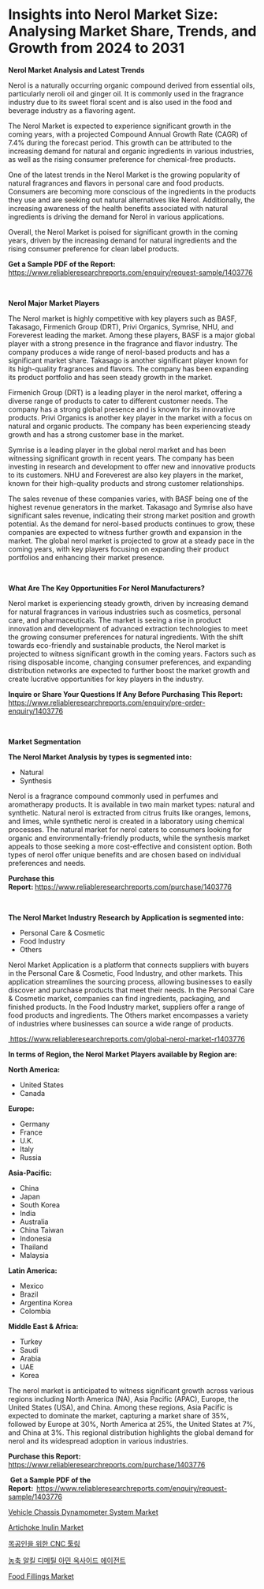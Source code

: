 <p><h1>Insights into Nerol Market Size: Analysing Market Share, Trends, and Growth from 2024 to 2031</h1></p><p><strong>Nerol Market Analysis and Latest Trends</strong></p>
<p><p>Nerol is a naturally occurring organic compound derived from essential oils, particularly neroli oil and ginger oil. It is commonly used in the fragrance industry due to its sweet floral scent and is also used in the food and beverage industry as a flavoring agent. </p><p>The Nerol Market is expected to experience significant growth in the coming years, with a projected Compound Annual Growth Rate (CAGR) of 7.4% during the forecast period. This growth can be attributed to the increasing demand for natural and organic ingredients in various industries, as well as the rising consumer preference for chemical-free products. </p><p>One of the latest trends in the Nerol Market is the growing popularity of natural fragrances and flavors in personal care and food products. Consumers are becoming more conscious of the ingredients in the products they use and are seeking out natural alternatives like Nerol. Additionally, the increasing awareness of the health benefits associated with natural ingredients is driving the demand for Nerol in various applications. </p><p>Overall, the Nerol Market is poised for significant growth in the coming years, driven by the increasing demand for natural ingredients and the rising consumer preference for clean label products.</p></p>
<p><strong>Get a Sample PDF of the Report:&nbsp;</strong> <a href="https://www.reliableresearchreports.com/enquiry/request-sample/1403776">https://www.reliableresearchreports.com/enquiry/request-sample/1403776</a></p>
<p>&nbsp;</p>
<p><strong>Nerol Major Market Players</strong></p>
<p><p>The Nerol market is highly competitive with key players such as BASF, Takasago, Firmenich Group (DRT), Privi Organics, Symrise, NHU, and Foreverest leading the market. Among these players, BASF is a major global player with a strong presence in the fragrance and flavor industry. The company produces a wide range of nerol-based products and has a significant market share. Takasago is another significant player known for its high-quality fragrances and flavors. The company has been expanding its product portfolio and has seen steady growth in the market.</p><p>Firmenich Group (DRT) is a leading player in the nerol market, offering a diverse range of products to cater to different customer needs. The company has a strong global presence and is known for its innovative products. Privi Organics is another key player in the market with a focus on natural and organic products. The company has been experiencing steady growth and has a strong customer base in the market.</p><p>Symrise is a leading player in the global nerol market and has been witnessing significant growth in recent years. The company has been investing in research and development to offer new and innovative products to its customers. NHU and Foreverest are also key players in the market, known for their high-quality products and strong customer relationships.</p><p>The sales revenue of these companies varies, with BASF being one of the highest revenue generators in the market. Takasago and Symrise also have significant sales revenue, indicating their strong market position and growth potential. As the demand for nerol-based products continues to grow, these companies are expected to witness further growth and expansion in the market. The global nerol market is projected to grow at a steady pace in the coming years, with key players focusing on expanding their product portfolios and enhancing their market presence.</p></p>
<p>&nbsp;</p>
<p><strong>What Are The Key Opportunities For Nerol Manufacturers?</strong></p>
<p><p>Nerol market is experiencing steady growth, driven by increasing demand for natural fragrances in various industries such as cosmetics, personal care, and pharmaceuticals. The market is seeing a rise in product innovation and development of advanced extraction technologies to meet the growing consumer preferences for natural ingredients. With the shift towards eco-friendly and sustainable products, the Nerol market is projected to witness significant growth in the coming years. Factors such as rising disposable income, changing consumer preferences, and expanding distribution networks are expected to further boost the market growth and create lucrative opportunities for key players in the industry.</p></p>
<p><strong>Inquire or Share Your Questions If Any Before Purchasing This Report:</strong> <a href="https://www.reliableresearchreports.com/enquiry/pre-order-enquiry/1403776">https://www.reliableresearchreports.com/enquiry/pre-order-enquiry/1403776</a></p>
<p>&nbsp;</p>
<p><strong>Market Segmentation</strong></p>
<p><strong>The Nerol Market Analysis by types is segmented into:</strong></p>
<p><ul><li>Natural</li><li>Synthesis</li></ul></p>
<p><p>Nerol is a fragrance compound commonly used in perfumes and aromatherapy products. It is available in two main market types: natural and synthetic. Natural nerol is extracted from citrus fruits like oranges, lemons, and limes, while synthetic nerol is created in a laboratory using chemical processes. The natural market for nerol caters to consumers looking for organic and environmentally-friendly products, while the synthesis market appeals to those seeking a more cost-effective and consistent option. Both types of nerol offer unique benefits and are chosen based on individual preferences and needs.</p></p>
<p><strong>Purchase this Report:&nbsp;</strong><a href="https://www.reliableresearchreports.com/purchase/1403776">https://www.reliableresearchreports.com/purchase/1403776</a></p>
<p>&nbsp;</p>
<p><strong>The Nerol Market Industry Research by Application is segmented into:</strong></p>
<p><ul><li>Personal Care & Cosmetic</li><li>Food Industry</li><li>Others</li></ul></p>
<p><p>Nerol Market Application is a platform that connects suppliers with buyers in the Personal Care & Cosmetic, Food Industry, and other markets. This application streamlines the sourcing process, allowing businesses to easily discover and purchase products that meet their needs. In the Personal Care & Cosmetic market, companies can find ingredients, packaging, and finished products. In the Food Industry market, suppliers offer a range of food products and ingredients. The Others market encompasses a variety of industries where businesses can source a wide range of products.</p></p>
<p><a href="https://www.reliableresearchreports.com/global-nerol-market-r1403776">&nbsp;https://www.reliableresearchreports.com/global-nerol-market-r1403776</a></p>
<p><strong>In terms of Region, the Nerol Market Players available by Region are:</strong></p>
<p>
    <p> <strong> North America: </strong>
        <ul>
            <li>United States</li>
            <li>Canada</li>
        </ul>
        </p> 
    <p> <strong> Europe: </strong>
        <ul>
            <li>Germany</li>
            <li>France</li>
            <li>U.K.</li>
            <li>Italy</li>
            <li>Russia</li>
        </ul>
        </p> 
    <p> <strong> Asia-Pacific: </strong>
        <ul>
            <li>China</li>
            <li>Japan</li>
            <li>South Korea</li>
            <li>India</li>
            <li>Australia</li>
            <li>China Taiwan</li>
            <li>Indonesia</li>
            <li>Thailand</li>
            <li>Malaysia</li>
        </ul>
        </p> 
    <p> <strong> Latin America: </strong>
        <ul>
            <li>Mexico</li>
            <li>Brazil</li>
            <li>Argentina Korea</li>
            <li>Colombia</li>
        </ul>
        </p> 
    <p> <strong> Middle East & Africa: </strong>
        <ul>
            <li>Turkey</li>
            <li>Saudi</li>
            <li>Arabia</li>
            <li>UAE</li>
            <li>Korea</li>
        </ul>
    </p>
    </p>
<p><p>The nerol market is anticipated to witness significant growth across various regions including North America (NA), Asia Pacific (APAC), Europe, the United States (USA), and China. Among these regions, Asia Pacific is expected to dominate the market, capturing a market share of 35%, followed by Europe at 30%, North America at 25%, the United States at 7%, and China at 3%. This regional distribution highlights the global demand for nerol and its widespread adoption in various industries.</p></p>
<p><strong>Purchase this Report: </strong><a href="https://www.reliableresearchreports.com/purchase/1403776">https://www.reliableresearchreports.com/purchase/1403776</a></p>
<p>&nbsp;<strong>Get a Sample PDF of the Report:&nbsp;&nbsp;</strong><a href="https://www.reliableresearchreports.com/enquiry/request-sample/1403776">https://www.reliableresearchreports.com/enquiry/request-sample/1403776</a></p>
<p><strong></strong></p>
<p><p><a href="https://github.com/PeterParrish5/Market-Research-Report-List-5/blob/main/vehicle-chassis-dynamometer-system-market.md">Vehicle Chassis Dynamometer System Market</a></p><p><a href="https://issuu.com/reportprime-2/docs/artichoke-inulin-market-size-2030.pptx">Artichoke Inulin Market</a></p><p><a href="https://medium.com/@lewis1lillian/%EB%AA%A9%EC%88%98%EB%A5%BC-%EC%9C%84%ED%95%9C-cnc-%EB%8F%84%EA%B5%AC-%EC%8B%9C%EC%9E%A5-%EA%B7%9C%EB%AA%A8%EC%97%90-%EB%8C%80%ED%95%9C-%ED%86%B5%EC%B0%B0%EC%9D%80-2024%EB%85%84%EB%B6%80%ED%84%B0-2031%EB%85%84%EA%B9%8C%EC%A7%80-%EC%97%B0%ED%8F%89%EA%B7%A0-%EC%84%B1%EC%9E%A5%EB%A5%A0%EC%9D%B4-%EB%A1%9C-%ED%99%95%EB%8C%80%EB%90%98%EA%B3%A0-%EC%9E%88%EB%8A%94-%EA%B2%83%EC%9D%84-%EB%82%98%ED%83%80%EB%83%85%EB%8B%88%EB%8B%A4-cd3196e9fdb4">목공인을 위한 CNC 툴링</a></p><p><a href="https://github.com/CarmellaLang1/Market-Research-Report-List-1/blob/main/8110875111127.md">농축 알킬 디메틸 아민 옥사이드 에이전트</a></p><p><a href="https://issuu.com/reportprime-2/docs/food-fillings-market-size-2030.pptx">Food Fillings Market</a></p></p>